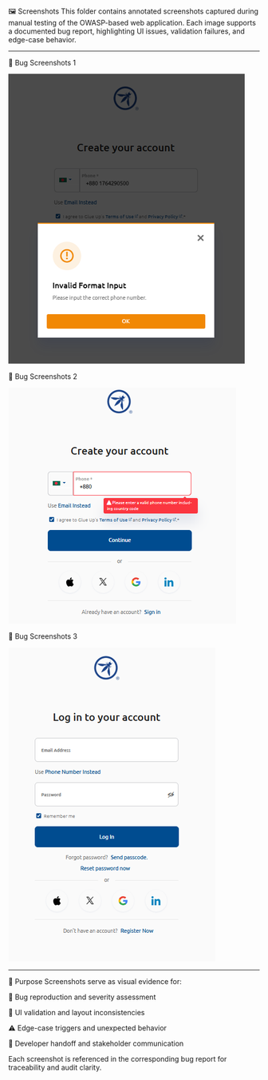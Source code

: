 🖼️ Screenshots
This folder contains annotated screenshots captured during manual testing of the OWASP-based web application. Each image supports a documented bug report, highlighting UI issues, validation failures, and edge-case behavior.

---

🔹 Bug Screenshots 1 

![Valid Phone Number Error](Valid_phone_number_error.png)



🔹 Bug Screenshots 2

![Screenshots](bug_phone_number_empty_should_show_empty%20filed.png)



🔹 Bug Screenshots 3

![Screenshots](Login_Success_&_Redirected_to_login_page_with_password_filed_sql_injuction.png)

---

📌 Purpose
Screenshots serve as visual evidence for:

🐞 Bug reproduction and severity assessment

🧪 UI validation and layout inconsistencies

⚠️ Edge-case triggers and unexpected behavior

📎 Developer handoff and stakeholder communication

Each screenshot is referenced in the corresponding bug report for traceability and audit clarity.

